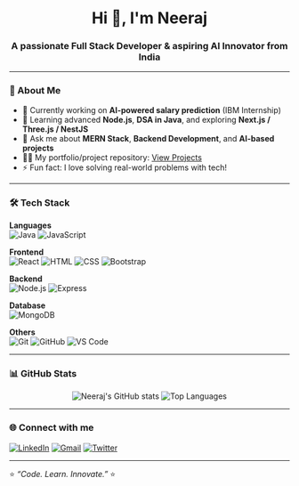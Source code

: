 <h1 align="center">Hi 👋, I'm Neeraj</h1>
<h3 align="center">A passionate Full Stack Developer & aspiring AI Innovator from India</h3>

---

### 🧠 About Me

- 🔭 Currently working on **AI-powered salary prediction** (IBM Internship)
- 🌱 Learning advanced **Node.js**, **DSA in Java**, and exploring **Next.js / Three.js / NestJS**
- 💬 Ask me about **MERN Stack**, **Backend Development**, and **AI-based projects**
- 👨‍💻 My portfolio/project repository: [View Projects](#)
- ⚡ Fun fact: I love solving real-world problems with tech!

---

### 🛠️ Tech Stack

**Languages**  
![Java](https://img.shields.io/badge/Java-ED8B00?style=flat&logo=java&logoColor=white)
![JavaScript](https://img.shields.io/badge/JavaScript-F7DF1E?style=flat&logo=javascript&logoColor=black)

**Frontend**  
![React](https://img.shields.io/badge/React-20232A?style=flat&logo=react&logoColor=61DAFB)
![HTML](https://img.shields.io/badge/HTML5-E34F26?style=flat&logo=html5&logoColor=white)
![CSS](https://img.shields.io/badge/CSS3-1572B6?style=flat&logo=css3&logoColor=white)
![Bootstrap](https://img.shields.io/badge/Bootstrap-563D7C?style=flat&logo=bootstrap&logoColor=white)

**Backend**  
![Node.js](https://img.shields.io/badge/Node.js-339933?style=flat&logo=nodedotjs&logoColor=white)
![Express](https://img.shields.io/badge/Express.js-000000?style=flat&logo=express&logoColor=white)

**Database**  
![MongoDB](https://img.shields.io/badge/MongoDB-4EA94B?style=flat&logo=mongodb&logoColor=white)

**Others**  
![Git](https://img.shields.io/badge/Git-F05032?style=flat&logo=git&logoColor=white)
![GitHub](https://img.shields.io/badge/GitHub-181717?style=flat&logo=github&logoColor=white)
![VS Code](https://img.shields.io/badge/VS_Code-007ACC?style=flat&logo=visual-studio-code&logoColor=white)

---

### 📊 GitHub Stats

<p align="center">
  <img src="https://github-readme-stats.vercel.app/api?username=neerajrao23&show_icons=true&theme=tokyonight" alt="Neeraj's GitHub stats" />
  <img src="https://github-readme-stats.vercel.app/api/top-langs/?username=neerajrao23&layout=compact&theme=tokyonight" alt="Top Languages" />
</p>

---

### 🌐 Connect with me

<p align="left">
  <a href="https://linkedin.com/in/your-linkedin" target="blank"><img align="center" src="https://img.shields.io/badge/LinkedIn-0A66C2?style=flat&logo=linkedin&logoColor=white" alt="LinkedIn" /></a>
  <a href="mailto:your-email@example.com"><img align="center" src="https://img.shields.io/badge/Gmail-D14836?style=flat&logo=gmail&logoColor=white" alt="Gmail" /></a>
  <a href="https://twitter.com/your-twitter"><img align="center" src="https://img.shields.io/badge/Twitter-1DA1F2?style=flat&logo=twitter&logoColor=white" alt="Twitter" /></a>
</p>

---

⭐️ _“Code. Learn. Innovate.”_ ⭐️

